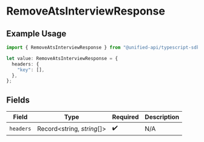 # RemoveAtsInterviewResponse

## Example Usage

```typescript
import { RemoveAtsInterviewResponse } from "@unified-api/typescript-sdk/sdk/models/operations";

let value: RemoveAtsInterviewResponse = {
  headers: {
    "key": [],
  },
};
```

## Fields

| Field                      | Type                       | Required                   | Description                |
| -------------------------- | -------------------------- | -------------------------- | -------------------------- |
| `headers`                  | Record<string, *string*[]> | :heavy_check_mark:         | N/A                        |